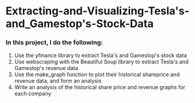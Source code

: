 # Extracting-and-Visualizing-Tesla's-and_Gamestop's-Stock-Data
### In this project, I do the following:
1. Use the yfinance library to extract Tesla's and Gamestop's stock data
2. Use webscraping with the Beautiful Soup library to extract Tesla's and Gamestop's revenue data
3. Use the make_graph function to plot their historical shareprice and revenue data, and form an analysis 
4. Write an analysis of the historical share price and revenue graphs for each company
